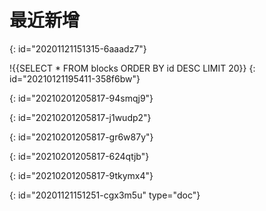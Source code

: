 # 最近新增
{: id="20201121151315-6aaadz7"}

!{{SELECT * FROM blocks ORDER BY id DESC LIMIT 20}}
{: id="20210121195411-358f6bw"}

{: id="20210201205817-94smqj9"}

{: id="20210201205817-j1wudp2"}

{: id="20210201205817-gr6w87y"}

{: id="20210201205817-624qtjb"}

{: id="20210201205817-9tkymx4"}


{: id="20201121151251-cgx3m5u" type="doc"}

